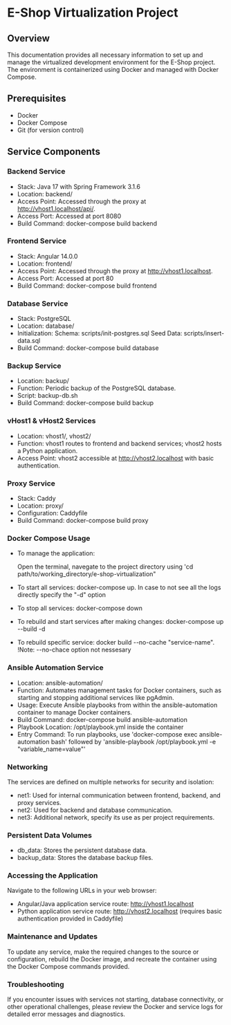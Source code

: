 # E-Shop Virtualization Project

## Overview

This documentation provides all necessary information to set up and manage the virtualized development environment for the E-Shop project. The environment is containerized using Docker and managed with Docker Compose.

## Prerequisites

- Docker
- Docker Compose
- Git (for version control)

## Service Components

### Backend Service

- Stack: Java 17 with Spring Framework 3.1.6
- Location: backend/
- Access Point: Accessed through the proxy at http://vhost1.localhost/api/.
- Access Port: Accessed at port 8080
- Build Command: docker-compose build backend

### Frontend Service

- Stack: Angular 14.0.0
- Location: frontend/
- Access Point: Accessed through the proxy at http://vhost1.localhost.
- Access Port: Accessed at port 80
- Build Command: docker-compose build frontend

### Database Service

- Stack: PostgreSQL
- Location: database/
- Initialization:
  Schema: scripts/init-postgres.sql
  Seed Data: scripts/insert-data.sql
- Build Command: docker-compose build database

### Backup Service

- Location: backup/
- Function: Periodic backup of the PostgreSQL database.
- Script: backup-db.sh
- Build Command: docker-compose build backup

### vHost1 & vHost2 Services

- Location: vhost1/, vhost2/
- Function: vhost1 routes to frontend and backend services; vhost2 hosts a Python application.
- Access Point: vhost2 accessible at http://vhost2.localhost with basic authentication.

### Proxy Service

- Stack: Caddy
- Location: proxy/
- Configuration: Caddyfile
- Build Command: docker-compose build proxy

### Docker Compose Usage

- To manage the application:

  Open the terminal, navegate to the project directory using 'cd path/to/working_directory/e-shop-virtualization"

- To start all services:
  docker-compose up. In case to not see all the logs directly specify the "-d" option

- To stop all services:
  docker-compose down

- To rebuild and start services after making changes:
  docker-compose up --build -d

- To rebuild specific service:
  docker build --no-cache "service-name". !Note: --no-chace option not nessesary

### Ansible Automation Service

- Location: ansible-automation/
- Function: Automates management tasks for Docker containers, such as starting and stopping additional services like pgAdmin.
- Usage: Execute Ansible playbooks from within the ansible-automation container to manage Docker containers.
- Build Command: docker-compose build ansible-automation
- Playbook Location: /opt/playbook.yml inside the container
- Entry Command: To run playbooks, use 'docker-compose exec ansible-automation bash' followed by 'ansible-playbook /opt/playbook.yml -e "variable_name=value"'

### Networking

The services are defined on multiple networks for security and isolation:

- net1: Used for internal communication between frontend, backend, and proxy services.
- net2: Used for backend and database communication.
- net3: Additional network, specify its use as per project requirements.

### Persistent Data Volumes

- db_data: Stores the persistent database data.
- backup_data: Stores the database backup files.

### Accessing the Application

Navigate to the following URLs in your web browser:

- Angular/Java application service route: http://vhost1.localhost
- Python application service route: http://vhost2.localhost (requires basic authentication provided in Caddyfile)

### Maintenance and Updates

To update any service, make the required changes to the source or configuration, rebuild the Docker image, and recreate the container using the Docker Compose commands provided.

### Troubleshooting

If you encounter issues with services not starting, database connectivity, or other operational challenges, please review the Docker and service logs for detailed error messages and diagnostics.